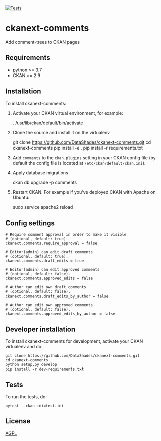 [![Tests](https://github.com/DataShades/ckanext-comments/workflows/Tests/badge.svg?branch=main)](https://github.com/DataShades/ckanext-comments/actions)

# ckanext-comments

Add comment-trees to CKAN pages

## Requirements

* python >= 3.7
* CKAN >= 2.9

## Installation

To install ckanext-comments:

1. Activate your CKAN virtual environment, for example:

     . /usr/lib/ckan/default/bin/activate

2. Clone the source and install it on the virtualenv

    git clone https://github.com/DataShades/ckanext-comments.git
    cd ckanext-comments
    pip install -e .
	pip install -r requirements.txt

3. Add `comments` to the `ckan.plugins` setting in your CKAN
   config file (by default the config file is located at
   `/etc/ckan/default/ckan.ini`).

4. Apply database migrations

    ckan db upgrade -p comments

5. Restart CKAN. For example if you've deployed CKAN with Apache on Ubuntu:

     sudo service apache2 reload


## Config settings


	# Require comment approval in order to make it visible
	# (optional, default: true).
	ckanext.comments.require_approval = false

	# Editor(admin) can edit draft comments
	# (optional, default: true).
    ckanext.comments.draft_edits = true

	# Editor(admin) can edit approved comments
	# (optional, default: false).
    ckanext.comments.approved_edits = false

	# Author can edit own draft comments
	# (optional, default: false).
    ckanext.comments.draft_edits_by_author = false

	# Author can edit own approved comments
	# (optional, default: false).
    ckanext.comments.approved_edits_by_author = false

## Developer installation

To install ckanext-comments for development, activate your CKAN virtualenv and
do:

    git clone https://github.com/DataShades/ckanext-comments.git
    cd ckanext-comments
    python setup.py develop
    pip install -r dev-requirements.txt


## Tests

To run the tests, do:

    pytest --ckan-ini=test.ini

## License

[AGPL](https://www.gnu.org/licenses/agpl-3.0.en.html)
